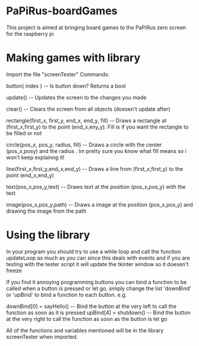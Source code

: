 # PaPiRus-boardGames
This project is aimed at bringing board games to the PaPiRus zero screen for the raspberry pi

# Making games with library

Import the file "screenTester"
Commands:

button( index ) -- Is button <index> down?
  Returns a bool

update() -- Updates the screen to the changes you made

clear() -- Clears the screen from all objects (doesen't update after)

rectangle(first_x, first_y, end_x, end_y, fill) -- Draws a rectangle at (first_x,first_y) to the point (end_x,eny_y). Fill is if you want the rectangle to be filled or not

circle(pos_x, pos_y, radius, fill) -- Draws a circle with the center (pos_x,posy) and the radius <radius>. Im pretty sure you know what fill means so i won't keep explainng it!

line(first_x,first_y,end_x,end_y) -- Draws a line from (first_x,first_y) to the point (end_x,end_y)

text(pos_x,pos_y,text) -- Draws text at the position (pos_x,pos_y) with the text <text>

image(pos_x,pos_y,path) -- Draws a image at the position (pos_x,pos_y) and drawing the image from the path <path>

# Using the library

In your program you should try to use a while loop and call the function updateLoop as much as you can since this deals with events and if you are testing with the tester script it will update the tkinter window so it doesen't freeze

If you find it annoying programming buttons you can bind a function to be called when a button is pressed or let go, simply change the list 'downBind' or 'upBind' to bind a function to each button.
e.g.

  downBind[0] = sayHello() -- Bind the button at the very left to call the function as soon as it is pressed
  upBind[4] = shutdown() -- Bind the button at the very right to call the function as soon as the button is let go

All of the functions and variables mentioned will be in the library screenTester when imported.
